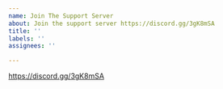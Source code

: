 ```yaml
---
name: Join The Support Server
about: Join the support server https://discord.gg/3gK8mSA
title: ''
labels: ''
assignees: ''

---
```


https://discord.gg/3gK8mSA
